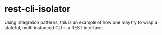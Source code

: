 # rest-cli-isolator
Using integration patterns, this is an example of how one may try to wrap a stateful, multi-instanced CLI in a REST interface.
